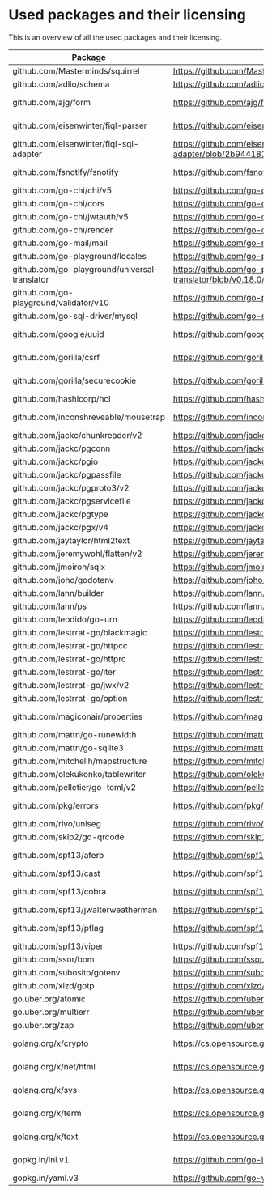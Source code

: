 # Used packages and their licensing

This is an overview of all the used packages and their licensing.

|Package|URL                          |License|
|-------|-----------------------------|-------|
|github.com/Masterminds/squirrel|https://github.com/Masterminds/squirrel/blob/v1.5.3/LICENSE.txt|MIT    |
|github.com/adlio/schema|https://github.com/adlio/schema/blob/v1.3.3/LICENSE|MIT    |
|github.com/ajg/form|https://github.com/ajg/form/blob/v1.5.1/LICENSE|BSD-3-Clause|
|github.com/eisenwinter/fiql-parser|https://github.com/eisenwinter/fiql-parser/blob/v0.1.1/LICENSE|BSD-2-Clause|
|github.com/eisenwinter/fiql-sql-adapter|https://github.com/eisenwinter/fiql-sql-adapter/blob/2b944181c580/LICENSE|BSD-2-Clause|
|github.com/fsnotify/fsnotify|https://github.com/fsnotify/fsnotify/blob/v1.6.0/LICENSE|BSD-3-Clause|
|github.com/go-chi/chi/v5|https://github.com/go-chi/chi/blob/v5.0.7/LICENSE|MIT    |
|github.com/go-chi/cors|https://github.com/go-chi/cors/blob/v1.2.1/LICENSE|MIT    |
|github.com/go-chi/jwtauth/v5|https://github.com/go-chi/jwtauth/blob/v5.1.0/LICENSE|MIT    |
|github.com/go-chi/render|https://github.com/go-chi/render/blob/v1.0.2/LICENSE|MIT    |
|github.com/go-mail/mail|https://github.com/go-mail/mail/blob/v2.3.1/LICENSE|MIT    |
|github.com/go-playground/locales|https://github.com/go-playground/locales/blob/v0.14.0/LICENSE|MIT    |
|github.com/go-playground/universal-translator|https://github.com/go-playground/universal-translator/blob/v0.18.0/LICENSE|MIT    |
|github.com/go-playground/validator/v10|https://github.com/go-playground/validator/blob/v10.11.1/LICENSE|MIT    |
|github.com/go-sql-driver/mysql|https://github.com/go-sql-driver/mysql/blob/v1.6.0/LICENSE|MPL-2.0|
|github.com/google/uuid|https://github.com/google/uuid/blob/v1.3.0/LICENSE|BSD-3-Clause|
|github.com/gorilla/csrf|https://github.com/gorilla/csrf/blob/v1.7.1/LICENSE|BSD-3-Clause|
|github.com/gorilla/securecookie|https://github.com/gorilla/securecookie/blob/v1.1.1/LICENSE|BSD-3-Clause|
|github.com/hashicorp/hcl|https://github.com/hashicorp/hcl/blob/v1.0.0/LICENSE|MPL-2.0|
|github.com/inconshreveable/mousetrap|https://github.com/inconshreveable/mousetrap/blob/v1.0.1/LICENSE|Apache-2.0|
|github.com/jackc/chunkreader/v2|https://github.com/jackc/chunkreader/blob/v2.0.1/LICENSE|MIT    |
|github.com/jackc/pgconn|https://github.com/jackc/pgconn/blob/v1.13.0/LICENSE|MIT    |
|github.com/jackc/pgio|https://github.com/jackc/pgio/blob/v1.0.0/LICENSE|MIT    |
|github.com/jackc/pgpassfile|https://github.com/jackc/pgpassfile/blob/v1.0.0/LICENSE|MIT    |
|github.com/jackc/pgproto3/v2|https://github.com/jackc/pgproto3/blob/v2.3.1/LICENSE|MIT    |
|github.com/jackc/pgservicefile|https://github.com/jackc/pgservicefile/blob/2b9c44734f2b/LICENSE|MIT    |
|github.com/jackc/pgtype|https://github.com/jackc/pgtype/blob/v1.12.0/LICENSE|MIT    |
|github.com/jackc/pgx/v4|https://github.com/jackc/pgx/blob/v4.17.2/LICENSE|MIT    |
|github.com/jaytaylor/html2text|https://github.com/jaytaylor/html2text/blob/bc68cce691ba/LICENSE|MIT    |
|github.com/jeremywohl/flatten/v2|https://github.com/jeremywohl/flatten/blob/07e4a09fb8e4/v2/LICENSE|MIT    |
|github.com/jmoiron/sqlx|https://github.com/jmoiron/sqlx/blob/v1.3.5/LICENSE|MIT    |
|github.com/joho/godotenv|https://github.com/joho/godotenv/blob/v1.4.0/LICENCE|MIT    |
|github.com/lann/builder|https://github.com/lann/builder/blob/47ae307949d0/LICENSE|MIT    |
|github.com/lann/ps|https://github.com/lann/ps/blob/62de8c46ede0/LICENSE|MIT    |
|github.com/leodido/go-urn|https://github.com/leodido/go-urn/blob/v1.2.1/LICENSE|MIT    |
|github.com/lestrrat-go/blackmagic|https://github.com/lestrrat-go/blackmagic/blob/v1.0.1/LICENSE|MIT    |
|github.com/lestrrat-go/httpcc|https://github.com/lestrrat-go/httpcc/blob/v1.0.1/LICENSE|MIT    |
|github.com/lestrrat-go/httprc|https://github.com/lestrrat-go/httprc/blob/v1.0.4/LICENSE|MIT    |
|github.com/lestrrat-go/iter|https://github.com/lestrrat-go/iter/blob/v1.0.2/LICENSE|MIT    |
|github.com/lestrrat-go/jwx/v2|https://github.com/lestrrat-go/jwx/blob/v2.0.7/LICENSE|MIT    |
|github.com/lestrrat-go/option|https://github.com/lestrrat-go/option/blob/v1.0.0/LICENSE|MIT    |
|github.com/magiconair/properties|https://github.com/magiconair/properties/blob/v1.8.6/LICENSE.md|BSD-2-Clause|
|github.com/mattn/go-runewidth|https://github.com/mattn/go-runewidth/blob/v0.0.14/LICENSE|MIT    |
|github.com/mattn/go-sqlite3|https://github.com/mattn/go-sqlite3/blob/v1.14.16/LICENSE|MIT    |
|github.com/mitchellh/mapstructure|https://github.com/mitchellh/mapstructure/blob/v1.5.0/LICENSE|MIT    |
|github.com/olekukonko/tablewriter|https://github.com/olekukonko/tablewriter/blob/v0.0.5/LICENSE.md|MIT    |
|github.com/pelletier/go-toml/v2|https://github.com/pelletier/go-toml/blob/v2.0.6/LICENSE|MIT    |
|github.com/pkg/errors|https://github.com/pkg/errors/blob/v0.9.1/LICENSE|BSD-2-Clause|
|github.com/rivo/uniseg|https://github.com/rivo/uniseg/blob/v0.4.3/LICENSE.txt|MIT    |
|github.com/skip2/go-qrcode|https://github.com/skip2/go-qrcode/blob/da1b6568686e/LICENSE|MIT    |
|github.com/spf13/afero|https://github.com/spf13/afero/blob/v1.9.3/LICENSE.txt|Apache-2.0|
|github.com/spf13/cast|https://github.com/spf13/cast/blob/v1.5.0/LICENSE|MIT    |
|github.com/spf13/cobra|https://github.com/spf13/cobra/blob/v1.6.1/LICENSE.txt|Apache-2.0|
|github.com/spf13/jwalterweatherman|https://github.com/spf13/jwalterweatherman/blob/v1.1.0/LICENSE|MIT    |
|github.com/spf13/pflag|https://github.com/spf13/pflag/blob/v1.0.5/LICENSE|BSD-3-Clause|
|github.com/spf13/viper|https://github.com/spf13/viper/blob/v1.14.0/LICENSE|MIT    |
|github.com/ssor/bom|https://github.com/ssor/bom/blob/6386211fdfcf/LICENSE|MIT    |
|github.com/subosito/gotenv|https://github.com/subosito/gotenv/blob/v1.4.1/LICENSE|MIT    |
|github.com/xlzd/gotp|https://github.com/xlzd/gotp/blob/v0.1.0/LICENSE|MIT    |
|go.uber.org/atomic|https://github.com/uber-go/atomic/blob/v1.10.0/LICENSE.txt|MIT    |
|go.uber.org/multierr|https://github.com/uber-go/multierr/blob/v1.8.0/LICENSE.txt|MIT    |
|go.uber.org/zap|https://github.com/uber-go/zap/blob/v1.23.0/LICENSE.txt|MIT    |
|golang.org/x/crypto|https://cs.opensource.google/go/x/crypto/+/v0.3.0:LICENSE|BSD-3-Clause|
|golang.org/x/net/html|https://cs.opensource.google/go/x/net/+/v0.2.0:LICENSE|BSD-3-Clause|
|golang.org/x/sys|https://cs.opensource.google/go/x/sys/+/v0.2.0:LICENSE|BSD-3-Clause|
|golang.org/x/term|https://cs.opensource.google/go/x/term/+/v0.2.0:LICENSE|BSD-3-Clause|
|golang.org/x/text|https://cs.opensource.google/go/x/text/+/v0.4.0:LICENSE|BSD-3-Clause|
|gopkg.in/ini.v1|https://github.com/go-ini/ini/blob/v1.67.0/LICENSE|Apache-2.0|
|gopkg.in/yaml.v3|https://github.com/go-yaml/yaml/blob/v3.0.1/LICENSE|MIT    |
